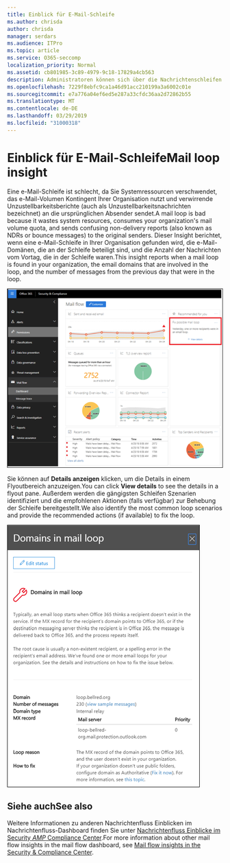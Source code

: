 ```yaml
---
title: Einblick für E-Mail-Schleife
ms.author: chrisda
author: chrisda
manager: serdars
ms.audience: ITPro
ms.topic: article
ms.service: O365-seccomp
localization_priority: Normal
ms.assetid: cb801985-3c89-4979-9c18-17829a4cb563
description: Administratoren können sich über die Nachrichtenschleifen Einblicke im Nachrichtenfluss-Dashboard im Security & Compliance Center informieren.
ms.openlocfilehash: 7229f8ebfc9ca1a46d91acc210199a3a6002c01e
ms.sourcegitcommit: e7a776a04ef6ed5e287a33cfdc36aa2d72862b55
ms.translationtype: MT
ms.contentlocale: de-DE
ms.lasthandoff: 03/29/2019
ms.locfileid: "31000318"
---
```

# <a name="mail-loop-insight"></a><span data-ttu-id="70ba0-103">Einblick für E-Mail-Schleife</span><span class="sxs-lookup"><span data-stu-id="70ba0-103">Mail loop insight</span></span>

<span data-ttu-id="70ba0-104">Eine e-Mail-Schleife ist schlecht, da Sie Systemressourcen verschwendet, das e-Mail-Volumen Kontingent Ihrer Organisation nutzt und verwirrende Unzustellbarkeitsberichte (auch als Unzustellbarkeitsnachrichten bezeichnet) an die ursprünglichen Absender sendet.</span><span class="sxs-lookup"><span data-stu-id="70ba0-104">A mail loop is bad because it wastes system resources, consumes your organization's mail volume quota, and sends confusing non-delivery reports (also known as NDRs or bounce messages) to the original senders.</span></span> <span data-ttu-id="70ba0-105">Dieser Insight berichtet, wenn eine e-Mail-Schleife in Ihrer Organisation gefunden wird, die e-Mail-Domänen, die an der Schleife beteiligt sind, und die Anzahl der Nachrichten vom Vortag, die in der Schleife waren.</span><span class="sxs-lookup"><span data-stu-id="70ba0-105">This insight reports when a mail loop is found in your organization, the email domains that are involved in the loop, and the number of messages from the previous day that were in the loop.</span></span>

![Einblicke in die e-Mail-Schleife im Nachrichtenübermittlungs-Dashboard im Security & Compliance Center](media/c3f707cb-4c89-4e88-989c-81ce1d1d6b99.png)

<span data-ttu-id="70ba0-107">Sie können auf **Details anzeigen** klicken, um die Details in einem Flyoutbereich anzuzeigen.</span><span class="sxs-lookup"><span data-stu-id="70ba0-107">You can click **View details** to see the details in a flyout pane.</span></span> <span data-ttu-id="70ba0-108">Außerdem werden die gängigsten Schleifen Szenarien identifiziert und die empfohlenen Aktionen (falls verfügbar) zur Behebung der Schleife bereitgestellt.</span><span class="sxs-lookup"><span data-stu-id="70ba0-108">We also identify the most common loop scenarios and provide the recommended actions (if available) to fix the loop.</span></span>

![Flyout-Bereich nach dem Klicken auf Details anzeigen in einer mal-Loop-Einsicht im Nachrichtenübermittlungs-Dashboard](media/f7e21300-c62f-41ec-853f-4a2775cd8aa7.png)

## <a name="see-also"></a><span data-ttu-id="70ba0-110">Siehe auch</span><span class="sxs-lookup"><span data-stu-id="70ba0-110">See also</span></span>

<span data-ttu-id="70ba0-111">Weitere Informationen zu anderen Nachrichtenfluss Einblicken im Nachrichtenfluss-Dashboard finden Sie unter [Nachrichtenfluss Einblicke im Security _AMP_ Compliance Center](mail-flow-insights.md).</span><span class="sxs-lookup"><span data-stu-id="70ba0-111">For more information about other mail flow insights in the mail flow dashboard, see [Mail flow insights in the Security & Compliance Center](mail-flow-insights.md).</span></span>
